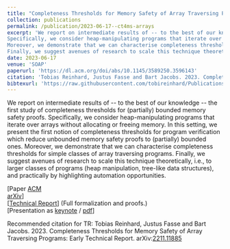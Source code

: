 ```yaml
---
title: "Completeness Thresholds for Memory Safety of Array Traversing Programs"
collection: publications
permalink: /publication/2023-06-17--ct4ms-arrays
excerpt: 'We report on intermediate results of -- to the best of our knowledge -- the first study of completeness thresholds for (partially) bounded memory safety proofs.
Specifically, we consider heap-manipulating programs that iterate over arrays without allocating or freeing memory. In this setting, we present the first notion of completeness thresholds for program verification which reduce unbounded memory safety proofs to (partially) bounded ones.
Moreover, we demonstrate that we can characterise completeness thresholds for simple classes of array traversing programs.
Finally, we suggest avenues of research to scale this technique theoretically, i.e., to larger classes of programs (heap manipulation, tree-like data structures), and practically by highlighting automation opportunities.'
date: 2023-06-17
venue: 'SOAP'
paperurl: 'https://dl.acm.org/doi/abs/10.1145/3589250.3596143'
citation: 'Tobias Reinhard, Justus Fasse and Bart Jacobs. 2023. Completeness Thresholds for Memory Safety of Array Traversing Programs. In Proceedings of the 12th ACM SIGPLAN International Workshop on the State Of the Art in Program Analysis'
bibtexurl: 'https://raw.githubusercontent.com/tobireinhard/Publications/master/papers/SOAP23--CTs4MS-Arrays/ct4ms-arrays.bib'
---
```


We report on intermediate results of -- to the best of our knowledge -- the first study of completeness thresholds for (partially) bounded memory safety proofs.
Specifically, we consider heap-manipulating programs that iterate over arrays without allocating or freeing memory. In this setting, we present the first notion of completeness thresholds for program verification which reduce unbounded memory safety proofs to (partially) bounded ones.
Moreover, we demonstrate that we can characterise completeness thresholds for simple classes of array traversing programs.
Finally, we suggest avenues of research to scale this technique theoretically, i.e., to larger classes of programs (heap manipulation, tree-like data structures), and practically by highlighting automation opportunities.


[Paper
  [ACM](https://dl.acm.org/doi/abs/10.1145/3589250.3596143)  
  [arXiv](https://arxiv.org/abs/2305.03606)]  
[[Technical Report](https://arxiv.org/abs/2211.11885)]
(Full formalization and proofs.)  
[Presentation as [keynote](https://raw.githubusercontent.com/tobireinhard/Publications/master/papers/SOAP23--CTs4MS-Arrays/SOAP23-ct4ms-arrays-presentation.key) / [pdf](https://raw.githubusercontent.com/tobireinhard/Publications/master/papers/SOAP23--CTs4MS-Arrays/SOAP23-ct4ms-arrays-presentation.pdf)]


Recommended citation for TR: Tobias Reinhard, Justus Fasse and Bart Jacobs. 2023. Completeness Thresholds for Memory Safety of Array Traversing Programs: Early Technical Report. arXiv:[2211.11885](https://arxiv.org/pdf/2211.11885.pdf)
